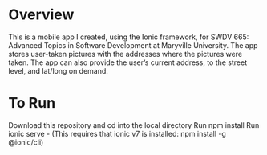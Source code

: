 # Overview
This is a mobile app I created, using the Ionic framework, for SWDV 665: Advanced Topics in Software Development at Maryville University. 
The app stores user-taken pictures with the addresses where the pictures were taken. The app can also provide the user’s current address, to the street level, and lat/long on demand.

# To Run 
Download this repository and cd into the local directory
Run npm install
Run ionic serve - (This requires that ionic v7 is installed: npm install -g @ionic/cli)

